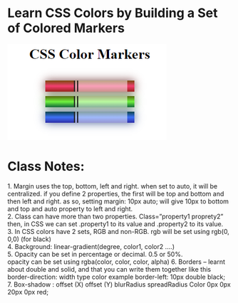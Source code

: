 # Learn CSS Colors by Building a Set of Colored Markers

<img src="Capture.PNG">

<h1>Class Notes:</h1>
1.	Margin uses the top, bottom, left and right. 
when set to auto, it will be centralized.
if you define 2 properties, the first will be top and bottom and then left and right.
as so, setting margin: 10px auto; will give 10px to bottom and top and auto property to left and right.
<br>
2.	Class can have more than two properties. Class=”property1 proprety2” 
then, in CSS we can set .property1 to its value and .property2 to its value.
<br>
3.	In CSS colors have 2 sets, RGB and non-RGB.
rgb will be set using rgb(0, 0,0) (for black)
<br>
4.	Background: linear-gradient(degree, color1, color2 ….)
<br>
5.	Opacity can be set in percentage or decimal. 0.5 or 50%. 
<br>
opacity can be set using rgba(color, color, color, alpha)
6.	Borders – learnt about double and solid, and that you can write them together like this border-direction: width type color
example border-left: 10px double black;
<br>
7.	Box-shadow : offset (X) offset (Y) blurRadius spreadRadius Color
0px 0px 20px 0px red;

